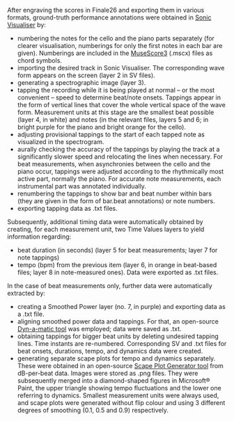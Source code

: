 After engraving the scores in Finale26 and exporting them in various formats, ground-truth performance annotations were obtained in [Sonic Visualiser](http://www.sonicvisualiser.org/) by:
-	numbering the notes for the cello and the piano parts separately (for clearer visualisation, numberings for only the first notes in each bar are given). Numberings are included in the [MuseScore3](https://musescore.org/en/3.0) (.mscx) files as chord symbols.
-	importing the desired track in Sonic Visualiser. The corresponding wave form appears on the screen (layer 2 in SV files).
-	generating a spectrographic image (layer 3).
-	tapping the recording while it is being played at normal – or the most convenient – speed to determine beat/note onsets. Tappings appear in the form of vertical lines that cover the whole vertical space of the wave form. Measurement units at this stage are the smallest beat possible (layer 4, in white) and notes (in the relevant files, layers 5 and 6; in bright purple for the piano and bright orange for the cello).
-	adjusting provisional tappings to the start of each tapped note as visualized in the spectrogram.
-	aurally checking the accuracy of the tappings by playing the track at a significantly slower speed and relocating the lines when necessary. For beat measurements, when asynchronies between the cello and the piano occur, tappings were adjusted according to the rhythmically most active part, normally the piano. For accurate note measurements, each instrumental part was annotated individually.
-	renumbering the tappings to show bar and beat number within bars (they are given in the form of bar.beat annotations) or note numbers.
-	exporting tapping data as .txt files.

Subsequently, additional timing data were automatically obtained by creating, for each measurement unit, two Time Values layers to yield information regarding:
-	beat duration (in seconds) (layer 5 for beat measurements; layer 7 for note tappings)
-	tempo (bpm) from the previous item (layer 6, in orange in beat-based files; layer 8 in note-measured ones). Data were exported as .txt files. 

In the case of beat measurements only, further data were automatically extracted by:
-	creating a Smoothed Power layer (no. 7, in purple) and exporting data as a .txt file. 
-	aligning smoothed power data and tappings. For that, an open-source [Dyn-a-matic tool](http://www.mazurka.org.uk/software/online/dynamatic/) was employed; data were saved as .txt.
-	obtaining tappings for bigger beat units by deleting undesired tapping lines. Time instants are re-numbered. Corresponding SV and .txt files for beat onsets, durations, tempo, and dynamics data were created.
-	generating separate scape plots for tempo and dynamics separately. These were obtained in an open-source [Scape Plot Generator tool](http://www.mazurka.org.uk/software/online/scape/) from dB-per-beat data. Images were stored as .png files. They were subsequently merged into a diamond-shaped figures in Microsoft® Paint, the upper triangle showing tempo fluctuations and the lower one referring to dynamics. Smallest measurement units were always used, and scape plots were generated without flip colour and using 3 different degrees of smoothing (0.1, 0.5 and 0.9) respectively. 
